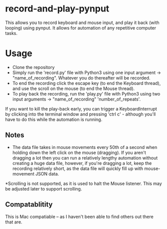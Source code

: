 # record-and-play-pynput
This allows you to record keyboard and mouse input, and play it back (with looping) using pynput. It allows for automation of any repetitive computer tasks.

<h1>Usage</h1>

- Clone the repository
- Simply run the 'record.py' file with Python3 using one input argument -> "name_of_recording". Whatever you do thereafter will be recorded.
- To end the recording click the escape key (to end the Keyboard thread), and use the scroll on the mouse (to end the Mouse thread).
- To play back the recording, run the 'play.py' file with Python3 using two input arguments -> "name_of_recording" 'number_of_repeats'.

If you want to kill the play-back early, you can trigger a KeyboardInterrupt by clicking into the terminal window and pressing 'ctrl c' - although you'll have to do this while the automation is running.

<h2>Notes</h2>

- The data file takes in mouse movements every 50th of a second when holding down the left click on the mouse (dragging). If you aren't dragging a lot then you can run a relatively lengthy automation without creating a huge data file, however, if you're dragging a lot, keep the recording relatively short, as the data file will quickly fill up with mouse-movement JSON data.

*Scrolling is not supported, as it is used to halt the Mouse listener. This may be adjusted later to support scrolling.

<h2>Compatablitity</h2>

This is Mac compatiable – as I haven't been able to find others out there that are.
